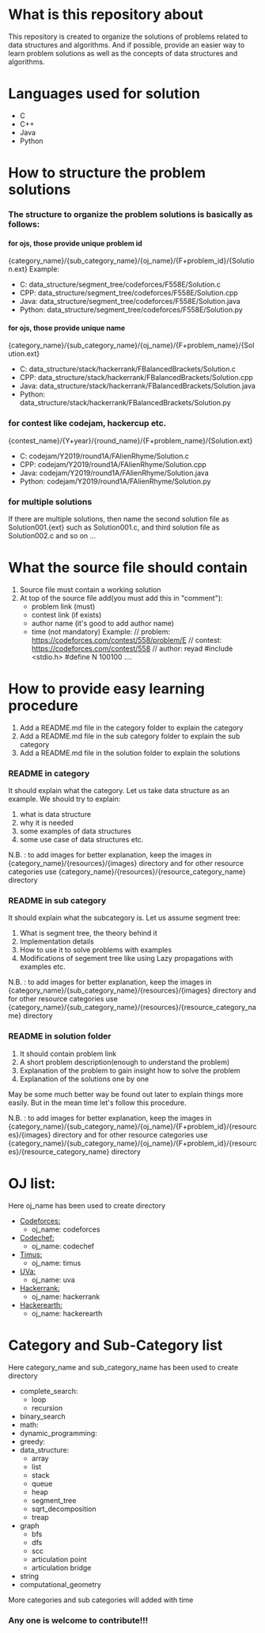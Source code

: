 # What is this repository about
This repository is created to organize the solutions of problems related to data structures and algorithms. And if possible, provide
an easier way to learn problem solutions as well as the concepts of data structures and algorithms.

# Languages used for solution
- C
- C++
- Java
- Python

# How to structure the problem solutions
### The structure to organize the problem solutions is basically as follows:
#### for ojs, those provide unique problem id
{category_name}/{sub_category_name}/{oj_name}/{F+problem_id}/{Solution.ext}
Example:
- C: data_structure/segment_tree/codeforces/F558E/Solution.c
- CPP: data_structure/segment_tree/codeforces/F558E/Solution.cpp
- Java: data_structure/segment_tree/codeforces/F558E/Solution.java
- Python: data_structure/segment_tree/codeforces/F558E/Solution.py
#### for ojs, those provide unique name
{category_name}/{sub_category_name}/{oj_name}/{F+problem_name}/{Solution.ext}
- C: data_structure/stack/hackerrank/FBalancedBrackets/Solution.c
- CPP: data_structure/stack/hackerrank/FBalancedBrackets/Solution.cpp
- Java: data_structure/stack/hackerrank/FBalancedBrackets/Solution.java
- Python: data_structure/stack/hackerrank/FBalancedBrackets/Solution.py
### for contest like codejam, hackercup etc.
{contest_name}/{Y+year}/{round_name}/{F+problem_name}/{Solution.ext}
- C: codejam/Y2019/round1A/FAlienRhyme/Solution.c
- CPP: codejam/Y2019/round1A/FAlienRhyme/Solution.cpp
- Java: codejam/Y2019/round1A/FAlienRhyme/Solution.java
- Python: codejam/Y2019/round1A/FAlienRhyme/Solution.py
### for multiple solutions
If there are multiple solutions, then name the second solution file as Solution001.{ext} such as Solution001.c,
and third solution file as Solution002.c and so on ...

# What the source file should contain
1. Source file must contain a working solution
2. At top of the source file add(you must add this in "comment"):
    - problem link (must)
    - contest link (if exists)
    - author name  (it's good to add author name)
    - time         (not mandatory)
Example:
// problem: https://codeforces.com/contest/558/problem/E
// contest: https://codeforces.com/contest/558
// author: reyad
    #include <stdio.h>
    #define N 100100
    ....

# How to provide easy learning procedure
1. Add a README.md file in the category folder to explain the category
2. Add a README.md file in the sub category folder to explain the sub category
3. Add a README.md file in the solution folder to explain the solutions
### README in category
It should explain what the category. Let us take data structure as an example. We should try to explain:
1. what is data structure
2. why it is needed
3. some examples of data structures
4. some use case of data structures
etc.

N.B. : to add images for better explanation, keep the images in {category_name}/{resources}/{images} directory
and for other resource categories use {category_name}/{resources}/{resource_category_name} directory

### README in sub category
It should explain what the subcategory is. Let us assume segment tree:
1. What is segment tree, the theory behind it
2. Implementation details
3. How to use it to solve problems with examples
4. Modifications of segement tree like using Lazy propagations with examples
etc.

N.B. : to add images for better explanation, keep the images in {category_name}/{sub_category_name}/{resources}/{images} directory
and for other resource categories use {category_name}/{sub_category_name}/{resources}/{resource_category_name} directory

### README in solution folder
1. It should contain problem link
2. A short problem description(enough to understand the problem)
3. Explanation of the problem to gain insight how to solve the problem
4. Explanation of the solutions one by one

May be some much better way be found out later to explain things more easily. But in the mean time let's follow this procedure.

N.B. : to add images for better explanation, keep the images in {category_name}/{sub_category_name}/{oj_name}/{F+problem_id}/{resources}/{images} directory
and for other resource categories use {category_name}/{sub_category_name}/{oj_name}/{F+problem_id}/{resources}/{resource_category_name} directory

# OJ list:
Here oj_name has been used to create directory
- [Codeforces:](https://codeforces.com)
    - oj_name: codeforces
- [Codechef:](https://www.codechef.com/)
    - oj_name: codechef
- [Timus:](http://acm.timus.ru/)
    - oj_name: timus
- [UVa:](https://uva.onlinejudge.org/)
    - oj_name: uva
- [Hackerrank:](https://www.hackerrank.com/)
    - oj_name: hackerrank
- [Hackerearth:](https://www.hackerearth.com/)
    - oj_name: hackerearth

# Category and Sub-Category list
Here category_name and sub_category_name has been used to create directory
- complete_search:
    - loop
    - recursion
- binary_search
- math:
- dynamic_programming:
- greedy:
- data_structure:
    - array
    - list
    - stack
    - queue
    - heap
    - segment_tree
    - sqrt_decomposition
    - treap
- graph
    - bfs
    - dfs
    - scc
    - articulation point
    - articulation bridge
- string
- computational_geometry

More categories and sub categories will added with time

### Any one is welcome to contribute!!!

